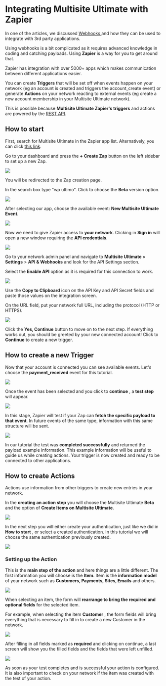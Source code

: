 # Integrating Multisite Ultimate with Zapier

In one of the articles, we discussed [Webhooks](1677127281-a-first-look-on-webhooks.html)[ ](https://help.wpultimo.com/article/432-webhooks)and how they can be used to integrate with 3rd party applications.

Using webhooks is a bit complicated as it requires advanced knowledge in coding and catching payloads. Using **Zapier** is a way for you to get around that.

Zapier has integration with over 5000+ apps which makes communication between different applications easier.

You can create **Triggers** that will be set off when events happen on your network (eg an account is created and triggers the account_create event) or generate **Actions** on your network reacting to external events (eg create a new account membership in your Multisite Ultimate network).

This is possible because **Multisite Ultimate Zapier's triggers** and actions are powered by the [REST API](https://developer.wpultimo.com/api/docs/).

## How to start

First, search for Multisite Ultimate in the Zapier app list. Alternatively, you can click [this link](https://zapier.com/apps/wp-ultimo/integrations).

Go to your dashboard and press the **+** **Create Zap** button on the left sidebar to set up a new Zap.

![](https://wp-ultimo-space.fra1.cdn.digitaloceanspaces.com/hs-file-kyu5ufUXOv.png)

You will be redirected to the Zap creation page.

In the search box type "wp ultimo". Click to choose the **Beta** version option.

![](https://wp-ultimo-space.fra1.cdn.digitaloceanspaces.com/hs-file-BrOYbp7dSE.png)

After selecting our app, choose the available event: **New Multisite Ultimate Event**.

![](https://wp-ultimo-space.fra1.cdn.digitaloceanspaces.com/hs-file-srblXqJnQE.png)

Now we need to give Zapier access to **your network**. Clicking in **Sign in** will open a new window requiring the **API credentials**.

![](https://wp-ultimo-space.fra1.cdn.digitaloceanspaces.com/hs-file-HcULsQoFpZ.png)

Go to your network admin panel and navigate to **Multisite Ultimate > Settings** > **API & Webhooks** and look for the API Settings section.

Select the **Enable API** option as it is required for this connection to work.

![](https://wp-ultimo-space.fra1.cdn.digitaloceanspaces.com/hs-file-l7KbeKUkPX.png)

Use the **Copy to Clipboard** icon on the API Key and API Secret fields and paste those values on the integration screen.

On the URL field, put your network full URL, including the protocol (HTTP or HTTPS).

![](https://wp-ultimo-space.fra1.cdn.digitaloceanspaces.com/hs-file-4UVPQAlzYk.png)

Click the **Yes, Continue** button to move on to the next step. If everything works out, you should be greeted by your new connected account! Click to **Continue** to create a new trigger.

## How to create a new Trigger

Now that your account is connected you can see available events. Let's choose the **payment_received** event for this tutorial.

![](https://wp-ultimo-space.fra1.cdn.digitaloceanspaces.com/hs-file-jZE7WgSGw8.png)

Once the event has been selected and you click to **continue** , a **test step** will appear.

![](https://wp-ultimo-space.fra1.cdn.digitaloceanspaces.com/hs-file-SWo5wbMkgZ.png)

In this stage, Zapier will test if your Zap can **fetch the specific payload to that event**. In future events of the same type, information with this same structure will be sent.

![](https://wp-ultimo-space.fra1.cdn.digitaloceanspaces.com/hs-file-CVCJxhN3ai.png)

In our tutorial the test was **completed successfully** and returned the payload example information. This example information will be useful to guide us while creating actions. Your trigger is now created and ready to be connected to other applications.

## How to create Actions

Actions use information from other triggers to create new entries in your network.

In the **creating an action step** you will choose the Multisite Ultimate **Beta** and the option of **Create Items on Multisite Ultimate**.

![](https://wp-ultimo-space.fra1.cdn.digitaloceanspaces.com/hs-file-swCbHP8jNG.png)

In the next step you will either create your authentication, just like we did in **How to start** , or select a created authentication. In this tutorial we will choose the same authentication previously created.

![](https://wp-ultimo-space.fra1.cdn.digitaloceanspaces.com/hs-file-iRSFnhpoHv.png)

### Setting up the Action

This is the **main step of the action** and here things are a little different. The first information you will choose is the **Item**. Item is the **information model** of your network such as **Customers, Payments, Sites, Emails** and others.

![](https://wp-ultimo-space.fra1.cdn.digitaloceanspaces.com/hs-file-GC4iHxBn4e.png)

When selecting an item, the form will **rearrange to bring the required and optional fields** for the selected item.

For example, when selecting the item **Customer** , the form fields will bring everything that is necessary to fill in to create a new Customer in the network.

![](https://wp-ultimo-space.fra1.cdn.digitaloceanspaces.com/hs-file-4xpHH5xTaf.png)

After filling in all fields marked as **required** and clicking on continue, a last screen will show you the filled fields and the fields that were left unfilled.

![](https://wp-ultimo-space.fra1.cdn.digitaloceanspaces.com/hs-file-JLPq56npV6.png)

As soon as your test completes and is successful your action is configured. It is also important to check on your network if the item was created with the test of your action.
